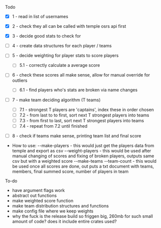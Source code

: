 Todo
- [x] 1 - read in list of usernames
- [x] 2 - check they all can be called with temple osrs api first
- [x] 3 - decide good stats to check for
- [ ] 4 - create data structures for each player / teams
- [ ] 5 - decide weighting for player stats to score players
    - [ ] 5.1 - correctly calculate a average score
- [ ] 6 - check these scores all make sense, allow for manual override for outliers
    - [ ] 6.1 - find players who's stats are broken via name changes
- [ ] 7 - make team deciding algorithm (T teams)
    - [ ] 7.1 - strongest T players are 'captains', index these in order chosen
    - [ ] 7.2 - from last to to first, sort next T strongest players into teams
    - [ ] 7.3 - from first to last, sort next T strongest players into teams
    - [ ] 7.4 - repeat from 7.2 until finished
- [ ] 8 - check if teams make sense, printing team list and final score


- How to use:
    --make-players <csv with players usernames>
        - this would just get the players data from temple and export as csv
    --weight-players <csv with players and scores in csv format>
        - this would be used after manual changing of scores and fixing of broken players, outputs same csv but with a weighted score
    --make-teams <csv with players and full scores> --team-count <amount of teams to divide into>
        - this would be used once all scores are done, out puts a txt document with teams, members, final summed score, number of players in team

To-do
- have argument flags work
- abstract out functions
- make weighted score function
- make team distribution structures and functions
- make config file where we keep weights
- why the fuck is the release build so friggen big, 260mb for such small amount of code? does it include entire crates used?
